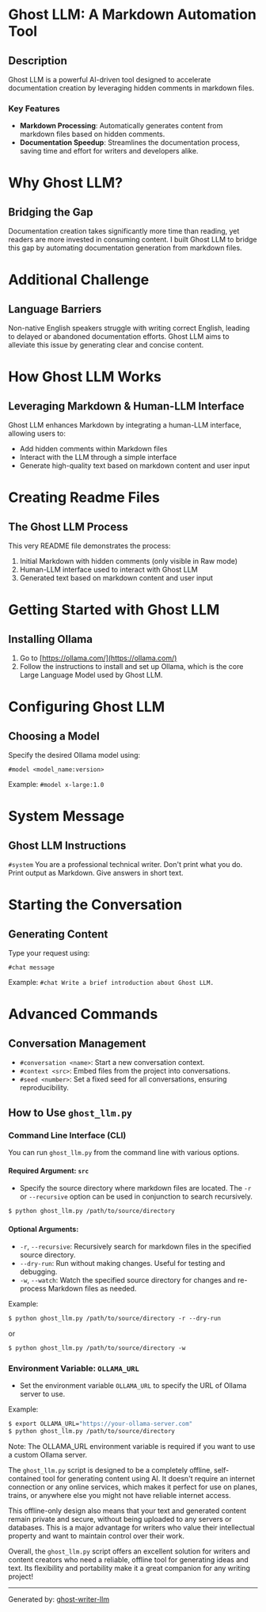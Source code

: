 <!-- #model llama3.1:latest -->
<!-- #system You are professional technical writer. Don't print what you do. Print output as markdown. Give as short answers as possible. -->
<!-- #chat Ghost LLM is ghost writer that process markdown files based on the hidden comments in oder to speed up documentation creation -->
# Ghost LLM: A Markdown Automation Tool
## Description
Ghost LLM is a powerful AI-driven tool designed to accelerate documentation creation by leveraging hidden comments in markdown files.

### Key Features

* **Markdown Processing**: Automatically generates content from markdown files based on hidden comments.
* **Documentation Speedup**: Streamlines the documentation process, saving time and effort for writers and developers alike.
<!-- /chat 7f4a41d7 -->
<!-- #chat Explain "Why". Writing documentation is much longer then reading it whereas this is reader who is more interested in the documentation. I developed Ghost LLM in order to fight this discrepency. Make this shorter -->
# Why Ghost LLM?
## Bridging the Gap
Documentation creation takes significantly more time than reading, yet readers are more invested in consuming content. I built Ghost LLM to bridge this gap by automating documentation generation from markdown files.
<!-- /chat a31c8aec -->
<!-- #chat also writing correct english for non native english speekers further slow down them or even fully stopped -->
# Additional Challenge
## Language Barriers
Non-native English speakers struggle with writing correct English, leading to delayed or abandoned documentation efforts. Ghost LLM aims to alleviate this issue by generating clear and concise content.
<!-- /chat 6a068673 -->
<!-- #chat Explain "How". Having this in mind, there is no easier way then just using markdown itself, enhance it with human to llm interaface in order to generate text. -->
# How Ghost LLM Works
## Leveraging Markdown & Human-LLM Interface
Ghost LLM enhances Markdown by integrating a human-LLM interface, allowing users to:

* Add hidden comments within Markdown files
* Interact with the LLM through a simple interface
* Generate high-quality text based on markdown content and user input
<!-- /chat 5eb8336f -->
<!-- #chat in fact this README file was create like that. In order to see it check raw content -->
# Creating Readme Files
## The Ghost LLM Process
This very README file demonstrates the process:

1. Initial Markdown with hidden comments (only visible in Raw mode)
2. Human-LLM interface used to interact with Ghost LLM
3. Generated text based on markdown content and user input
<!-- /chat d50f09a7 -->
<!-- #chat Regarding "what". First thing is to install Ollama based on https://ollama.com/ -->
# Getting Started with Ghost LLM
## Installing Ollama
1. Go to [https://ollama.com/](https://ollama.com/)
2. Follow the instructions to install and set up Ollama, which is the core Large Language Model used by Ghost LLM.
<!-- /chat be434ad1 -->
<!-- #chat Next is to decide which model will be used. Model need to be provided just after command like #model <model_name:version> -->
# Configuring Ghost LLM
## Choosing a Model
Specify the desired Ollama model using:

`#model <model_name:version>`

Example:
`#model x-large:1.0`
<!-- /chat 0876eeba -->
<!-- #chat then set system message like: "#system You are professional technical writer. Don't print what you do. Print output as markdown. Give short text." -->
# System Message
## Ghost LLM Instructions
`#system`
You are a professional technical writer.
Don't print what you do.
Print output as Markdown.
Give answers in short text.
<!-- /chat c9b0ce96 -->

<!-- #chat in order to ask for content generate use "#chat message". and that's it -->
# Starting the Conversation
## Generating Content
Type your request using:

`#chat message`

Example:
`#chat Write a brief introduction about Ghost LLM.`
<!-- /chat 8f59aeb8 -->

<!-- #chat there is also #converstation <name>, to start new conversation context. #context <src> to embed files from project, #seed <number> to set fixed seed for all the conversations -->
# Advanced Commands
## Conversation Management

* `#conversation <name>`: Start a new conversation context.
* `#context <src>`: Embed files from the project into conversations.
* `#seed <number>`: Set a fixed seed for all conversations, ensuring reproducibility.
<!-- /chat bd860f6a -->

<!-- #conversation usuage -->
<!-- #context ./src/ghost_llm.py -->
<!-- #chat generate how to use ghost_llm.py -->
## How to Use `ghost_llm.py`

### Command Line Interface (CLI)

You can run `ghost_llm.py` from the command line with various options.

#### Required Argument: `src`

* Specify the source directory where markdown files are located. The `-r` or `--recursive` option can be used in conjunction to search recursively.
```markdown
$ python ghost_llm.py /path/to/source/directory
```
#### Optional Arguments:

* `-r`, `--recursive`: Recursively search for markdown files in the specified source directory.
* `--dry-run`: Run without making changes. Useful for testing and debugging.
* `-w`, `--watch`: Watch the specified source directory for changes and re-process Markdown files as needed.

Example:
```markdown
$ python ghost_llm.py /path/to/source/directory -r --dry-run
```
or
```markdown
$ python ghost_llm.py /path/to/source/directory -w
```

### Environment Variable: `OLLAMA_URL`

* Set the environment variable `OLLAMA_URL` to specify the URL of Ollama server to use.

Example:
```bash
$ export OLLAMA_URL="https://your-ollama-server.com"
$ python ghost_llm.py /path/to/source/directory
```
Note: The OLLAMA_URL environment variable is required if you want to use a custom Ollama server.
<!-- /chat 6380cc81 -->
<!-- /conversation -->

<!-- #chat just to finish what is the best it does not upload your text anywhere, it works fully offline so you can work with that even in the plane. -->
The `ghost_llm.py` script is designed to be a completely offline, self-contained tool for generating content using AI. It doesn't require an internet connection or any online services, which makes it perfect for use on planes, trains, or anywhere else you might not have reliable internet access.

This offline-only design also means that your text and generated content remain private and secure, without being uploaded to any servers or databases. This is a major advantage for writers who value their intellectual property and want to maintain control over their work.

Overall, the `ghost_llm.py` script offers an excellent solution for writers and content creators who need a reliable, offline tool for generating ideas and text. Its flexibility and portability make it a great companion for any writing project!
<!-- /chat 7f8047df -->
<!-- #generated by https://github.com/smigielski/ghost-writer-llm -->
---
Generated by: [ghost-writer-llm](https://github.com/smigielski/ghost-writer-llm)
<!-- /generated -->
